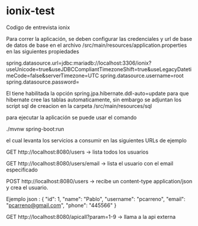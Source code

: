 # ionix-test
Codigo de entrevista ionix

Para correr la aplicación, se deben configurar las credenciales y url de base de datos de base en el
archivo /src/main/resources/application.properties en las siguientes propiedades

spring.datasource.url=jdbc:mariadb://localhost:3306/ionix?useUnicode=true&useJDBCCompliantTimezoneShift=true&useLegacyDatetimeCode=false&serverTimezone=UTC
spring.datasource.username=root
spring.datasource.password=

El tiene habilitada la opción spring.jpa.hibernate.ddl-auto=update para que hibernate cree las tablas automaticamente, 
sin embargo se adjuntan los script sql de creacion en la carpeta /src/main/resources/sql

para ejecutar la aplicación se puede usar el comando 

./mvnw spring-boot:run

el cual levanta los servicios a consumir en las siguientes URLs de ejemplo

GET http://localhost:8080/users  -> lista todos los usuarios

GET http://localhost:8080/users/email  -> lista el usuario con el email especificado

POST http://localhost:8080/users -> recibe un content-type application/json y crea el usuario.

Ejemplo json :
{
  "id": 1,
  "name": "Pablo",
  "username": "pcarreno",
  "email": "pcarreno@gmail.com",
  "phone": "445566"
}

GET http://localhost:8080/apicall?param=1-9 -> llama a la api externa


